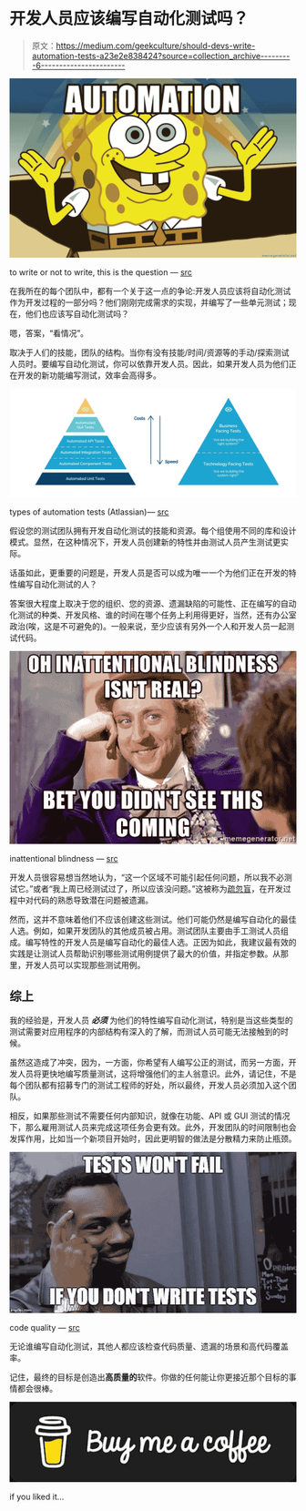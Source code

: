 # 开发人员应该编写自动化测试吗？

> 原文：<https://medium.com/geekculture/should-devs-write-automation-tests-a23e2e838424?source=collection_archive---------6----------------------->

![](img/b63d0bb092aa49c0d30c975c8ec60eca.png)

to write or not to write, this is the question — [src](https://memegenerator.net/img/instances/65777798/automation.jpg)

在我所在的每个团队中，都有一个关于这一点的争论:开发人员应该将自动化测试作为开发过程的一部分吗？他们刚刚完成需求的实现，并编写了一些单元测试；现在，他们也应该写自动化测试吗？

嗯，答案，“看情况”。

取决于人们的技能，团队的结构。当你有没有技能/时间/资源等的手动/探索测试人员时。要编写自动化测试，你可以依靠开发人员。因此，如果开发人员为他们正在开发的新功能编写测试，效率会高得多。

![](img/51bcf2d9eab45b23548e1c30da4f5e0d.png)

types of automation tests (Atlassian)— [src](https://3kllhk1ibq34qk6sp3bhtox1-wpengine.netdna-ssl.com/wp-content/uploads/03-Piramides-03-03-1400x531.png)

假设您的测试团队拥有开发自动化测试的技能和资源。每个组使用不同的库和设计模式。显然，在这种情况下，开发人员创建新的特性并由测试人员产生测试更实际。

话虽如此，更重要的问题是，开发人员是否可以成为唯一一个为他们正在开发的特性编写自动化测试的人？

答案很大程度上取决于您的组织、您的资源、遗漏缺陷的可能性、正在编写的自动化测试的种类、开发风格、谁的时间在哪个任务上利用得更好，当然，还有办公室政治(唉，这是不可避免的)。一般来说，至少应该有另外一个人和开发人员一起测试代码。

![](img/562baeb2577bc1be02b4db04cf650227.png)

inattentional blindness — [src](https://memegenerator.net/instance/68771099/willy-wonka-oh-inattentional-blindness-isnt-real-bet-you-didnt-see-this-coming)

开发人员很容易想当然地认为，“这一个区域不可能引起任何问题，所以我不必测试它。”或者“我上周已经测试过了，所以应该没问题。”这被称为[疏忽盲](https://en.wikipedia.org/wiki/Inattentional_blindness)，在开发过程中对代码的熟悉导致潜在问题被遗漏。

然而，这并不意味着他们不应该创建这些测试。他们可能仍然是编写自动化的最佳人选。例如，如果开发团队的其他成员被占用。测试团队主要由手工测试人员组成。编写特性的开发人员是编写自动化的最佳人选。正因为如此，我建议最有效的实践是让测试人员帮助识别哪些测试用例提供了最大的价值，并指定参数。从那里，开发人员可以实现那些测试用例。

## 综上

我的经验是，开发人员 ***必须*** 为他们的特性编写自动化测试，特别是当这些类型的测试需要对应用程序的内部结构有深入的了解，而测试人员可能无法接触到的时候。

虽然这造成了冲突，因为，一方面，你希望有人编写公正的测试，而另一方面，开发人员将更快地编写质量测试，这将增强他们的主人翁意识。此外，请记住，不是每个团队都有招募专门的测试工程师的好处，所以最终，开发人员必须加入这个团队。

相反，如果那些测试不需要任何内部知识，就像在功能、API 或 GUI 测试的情况下，那么雇用测试人员来完成这项任务会更有效。此外，开发团队的时间限制也会发挥作用，比如当一个新项目开始时，因此更明智的做法是分散精力来防止瓶颈。

![](img/7bfbb3b2d5d1036c0e2844ab1276fb78.png)

code quality — [src](https://i1.wp.com/mlinproduction.com/wp-content/uploads/2020/05/tests-cant-fail.png?w=700&ssl=1)

无论谁编写自动化测试，其他人都应该检查代码质量、遗漏的场景和高代码覆盖率。

记住，最终的目标是创造出**高质量的**软件。你做的任何能让你更接近那个目标的事情都会很棒。

[![](img/b0fde1b6881f2be37905a0d28ca15fc4.png)](https://www.buymeacoffee.com/dvirsegal)

if you liked it…